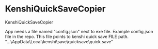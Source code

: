 # KenshiQuickSaveCopier
KenshiQuickSaveCopier

App needs a file named "config.json" next to exe file. Example config.json file in the repo. This file points to kenshi quick save FILE path. 
"...\\AppData\\Local\\kenshi\\save\\quicksave\\quick.save"

